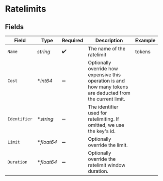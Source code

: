 # Ratelimits


## Fields

| Field                                                                                                        | Type                                                                                                         | Required                                                                                                     | Description                                                                                                  | Example                                                                                                      |
| ------------------------------------------------------------------------------------------------------------ | ------------------------------------------------------------------------------------------------------------ | ------------------------------------------------------------------------------------------------------------ | ------------------------------------------------------------------------------------------------------------ | ------------------------------------------------------------------------------------------------------------ |
| `Name`                                                                                                       | *string*                                                                                                     | :heavy_check_mark:                                                                                           | The name of the ratelimit                                                                                    | tokens                                                                                                       |
| `Cost`                                                                                                       | **int64*                                                                                                     | :heavy_minus_sign:                                                                                           | Optionally override how expensive this operation is and how many tokens are deducted from the current limit. |                                                                                                              |
| `Identifier`                                                                                                 | **string*                                                                                                    | :heavy_minus_sign:                                                                                           | The identifier used for ratelimiting. If omitted, we use the key's id.                                       |                                                                                                              |
| `Limit`                                                                                                      | **float64*                                                                                                   | :heavy_minus_sign:                                                                                           | Optionally override the limit.                                                                               |                                                                                                              |
| `Duration`                                                                                                   | **float64*                                                                                                   | :heavy_minus_sign:                                                                                           | Optionally override the ratelimit window duration.                                                           |                                                                                                              |